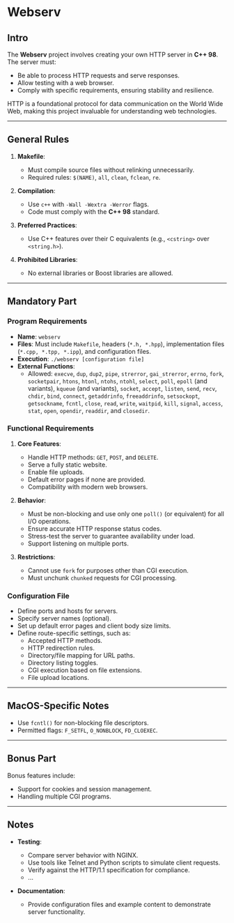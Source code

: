 # Webserv

## Intro

The **Webserv** project involves creating your own HTTP server in **C++ 98**. The server must:

- Be able to process HTTP requests and serve responses.
- Allow testing with a web browser.
- Comply with specific requirements, ensuring stability and resilience.

HTTP is a foundational protocol for data communication on the World Wide Web, making this project invaluable for understanding web technologies.

---

## General Rules

1. **Makefile**:

   - Must compile source files without relinking unnecessarily.
   - Required rules: `$(NAME)`, `all`, `clean`, `fclean`, `re`.

2. **Compilation**:

   - Use `c++` with `-Wall -Wextra -Werror` flags.
   - Code must comply with the **C++ 98** standard.

3. **Preferred Practices**:

   - Use C++ features over their C equivalents (e.g., `<cstring>` over `<string.h>`).

4. **Prohibited Libraries**:

   - No external libraries or Boost libraries are allowed.

---

## Mandatory Part

### Program Requirements

- **Name**: `webserv`
- **Files**: Must include `Makefile`, headers (`*.h, *.hpp`), implementation files (`*.cpp, *.tpp, *.ipp`), and configuration files.
- **Execution**: `./webserv [configuration file]`
- **External Functions**:
  - Allowed: `execve`, `dup`, `dup2`, `pipe`, `strerror`, `gai_strerror`, `errno`, `fork`, `socketpair`, `htons`, `htonl`, `ntohs`, `ntohl`, `select`, `poll`, `epoll` (and variants), `kqueue` (and variants), `socket`, `accept`, `listen`, `send`, `recv`, `chdir`, `bind`, `connect`, `getaddrinfo`, `freeaddrinfo`, `setsockopt`, `getsockname`, `fcntl`, `close`, `read`, `write`, `waitpid`, `kill`, `signal`, `access`, `stat`, `open`, `opendir`, `readdir`, and `closedir`.

### Functional Requirements

1. **Core Features**:

   - Handle HTTP methods: `GET`, `POST`, and `DELETE`.
   - Serve a fully static website.
   - Enable file uploads.
   - Default error pages if none are provided.
   - Compatibility with modern web browsers.

2. **Behavior**:

   - Must be non-blocking and use only one `poll()` (or equivalent) for all I/O operations.
   - Ensure accurate HTTP response status codes.
   - Stress-test the server to guarantee availability under load.
   - Support listening on multiple ports.

3. **Restrictions**:

   - Cannot use `fork` for purposes other than CGI execution.
   - Must unchunk `chunked` requests for CGI processing.

### Configuration File

- Define ports and hosts for servers.
- Specify server names (optional).
- Set up default error pages and client body size limits.
- Define route-specific settings, such as:
  - Accepted HTTP methods.
  - HTTP redirection rules.
  - Directory/file mapping for URL paths.
  - Directory listing toggles.
  - CGI execution based on file extensions.
  - File upload locations.

---

## MacOS-Specific Notes

- Use `fcntl()` for non-blocking file descriptors.
- Permitted flags: `F_SETFL`, `O_NONBLOCK`, `FD_CLOEXEC`.

---

## Bonus Part

Bonus features include:

- Support for cookies and session management.
- Handling multiple CGI programs.

---

## Notes

- **Testing**:

  - Compare server behavior with NGINX.
  - Use tools like Telnet and Python scripts to simulate client requests.
  - Verify against the HTTP/1.1 specification for compliance.
  - ...

- **Documentation**:

  - Provide configuration files and example content to demonstrate server functionality.


